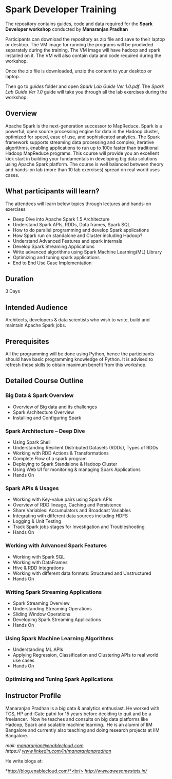 # Spark Developer Training 

The repository contains guides, code and data required for the **Spark Developer workshop** conducted by **Manaranjan Pradhan**

Participants can download the repository as zip file and save to their laptop or desktop. The VM image for running the programs will be prodivded separately during the training. The VM image will have hadoop and spark installed on it. The VM will also contain data and code required during the workshop.

Once the zip file is downloaded, unzip the content to your desktop or laptop. 

Then go to *guides* folder and open *Spark Lab Guide Ver 1.0.pdf*. The *Spark Lab Guide Ver 1.0* guide will take you through all the lab exercises during the workshop.

## Overview

Apache Spark is the next-generation successor to MapReduce. Spark is a powerful, open source processing engine for data in the Hadoop cluster, optimized for speed, ease of use, and sophisticated analytics. The Spark framework supports streaming data processing and complex, iterative algorithms, enabling applications to run up to 100x faster than traditional Hadoop MapReduce programs.
This course will provide you an excellent kick start in building your fundamentals in developing big data solutions using Apache Spark platform. The course is well balanced between theory and hands-on lab (more than 10 lab exercises) spread on real world uses cases.

## What participants will learn?

The attendees will learn below topics through lectures and hands-on exercises
* Deep Dive into Apache Spark 1.5 Architecture
* Understand Spark APIs, RDDs, Data frames, Spark SQL 
* How to do parallel programming and develop Spark applications
* How Spark run on standalone and Cluster including Hadoop?
* Understand Advanced Features and spark internals
* Develop Spark Streaming Applications
* Write advanced algorithms using Spark Machine Learning(ML) Library
* Optimizing and tuning spark applications
* End to End Use Case Implementation

## Duration

3 Days

## Intended Audience 

Architects, developers & data scientists who wish to write, build and maintain Apache Spark jobs. 

## Prerequisites

All the programming will be done using Python, hence the participants should have basic programming knowledge of Python. It is advised to refresh these skills to obtain maximum benefit from this workshop. 

## Detailed Course Outline

### Big Data & Spark Overview 

* Overview of Big data and its challenges
* Spark Architecture Overview
* Installing and Configuring Spark

### Spark Architecture – Deep Dive

* Using Spark Shell
* Understanding Resilient Distributed Datasets (RDDs), Types of RDDs
* Working with RDD Actions & Transformations
* Complete Flow of a spark program
* Deploying to Spark Standalone & Hadoop Cluster
* Using Web UI for monitoring & managing Spark Applications
* Hands On

### Spark APIs & Usages

* Working with Key-value pairs using Spark APIs
* Overview of RDD lineage, Caching and Persistence
* Share Variables: Accumulators and Broadcast Variables
* Integrating with different data sources including HDFS
* Logging & Unit Testing
* Track Spark jobs stages for Investigation and Troubleshooting
* Hands On

### Working with Advanced Spark Features 

* Working with Spark SQL 
* Working with DataFrames
* Hive & RDD Integrations
* Working with different data formats: Structured and Unstructured
* Hands On

###  Writing Spark Streaming Applications

* Spark Streaming Overview
* Understanding Streaming Operations
* Sliding Window Operations
* Developing Spark Streaming Applications
* Hands On

### Using Spark Machine Learning Algorithms

* Understanding ML APIs
* Applying Regression, Classification and Clustering APIs to real world use cases
* Hands On

### Optimizing and Tuning Spark Applications

## Instructor Profile

Manaranjan Pradhan is a big data & analytics enthusiast. He worked with TCS, HP and iGate patni for 15 years before deciding to quit and be a freelancer.  Now he teaches and consults on big data platforms like Hadoop, Spark and scalable machine learning.  He is an alumni of IIM Bangalore and currently also teaching and doing research projects at IIM Bangalore.

*mail: manaranjan@enablecloud.com*<br/>
*https:// www.linkedin.com/in/manaranjanpradhan* 

He write blogs at: 

*http://blog.enablecloud.com/*<br/>
*http://www.awesomestats.in/*
